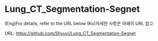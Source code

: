 # Lung_CT_Segmentation-Segnet

(Eng)For details, refer to the URL below
(Ko)자세한 사항은 아래의 URL 참고

URL: https://github.com/Shyuvi/Lung_CT_Segmentation-Segnet
